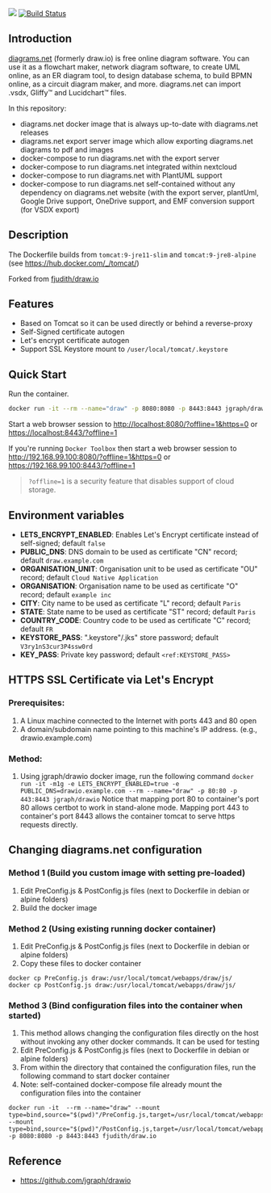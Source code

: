 [![](https://images.microbadger.com/badges/version/jgraph/drawio.svg)](https://microbadger.com/images/jgraph/drawio "Get your own version badge on microbadger.com")
[![Build Status](https://github.com/jgraph/docker-drawio/workflows/Docker%20Image%20CI/badge.svg)](https://github.com/jgraph/docker-drawio/actions)

## Introduction

[diagrams.net](https://github.com/jgraph/drawio) (formerly draw.io) is free online diagram software. You can use it as a flowchart maker, network diagram software, to create UML online, as an ER diagram tool, to design database schema, to build BPMN online, as a circuit diagram maker, and more. diagrams.net can import .vsdx, Gliffy™ and Lucidchart™ files.

In this repository:

* diagrams.net docker image that is always up-to-date with diagrams.net releases
* diagrams.net export server image which allow exporting diagrams.net diagrams to pdf and images
* docker-compose to run diagrams.net with the export server
* docker-compose to run diagrams.net integrated within nextcloud
* docker-compose to run diagrams.net with PlantUML support
* docker-compose to run diagrams.net self-contained without any dependency on diagrams.net website (with the export server, plantUml, Google Drive support, OneDrive support, and EMF conversion support (for VSDX export)

## Description

The Dockerfile builds from `tomcat:9-jre11-slim` and `tomcat:9-jre8-alpine` (see <https://hub.docker.com/_/tomcat/>)

Forked from [fjudith/draw.io](https://github.com/fjudith/docker-draw.io)

## Features

* Based on Tomcat so it can be used directly or behind a reverse-proxy
* Self-Signed certificate autogen
* Let's encrypt certificate autogen
* Support SSL Keystore mount to `/user/local/tomcat/.keystore`

## Quick Start

Run the container.

```bash
docker run -it --rm --name="draw" -p 8080:8080 -p 8443:8443 jgraph/drawio
```

Start a web browser session to <http://localhost:8080/?offline=1&https=0> or <https://localhost:8443/?offline=1>

If you're running `Docker Toolbox` then start a web browser session to <http://192.168.99.100:8080/?offline=1&https=0> or <https://192.168.99.100:8443/?offline=1>

> `?offline=1` is a security feature that disables support of cloud storage.

## Environment variables

* **LETS_ENCRYPT_ENABLED**: Enables Let's Encrypt certificate instead of self-signed; default `false`
* **PUBLIC_DNS**: DNS domain to be used as certificate "CN" record; default `draw.example.com`
* **ORGANISATION_UNIT**: Organisation unit to be used as certificate "OU" record; default `Cloud Native Application`
* **ORGANISATION**: Organisation name to be used as certificate "O" record; default `example inc`
* **CITY**: City name to be used as certificate "L" record; default `Paris`
* **STATE**: State name to be used as certificate "ST" record; default `Paris`
* **COUNTRY_CODE**: Country code to be used as certificate "C" record; default `FR`
* **KEYSTORE_PASS**: ".keystore"/.jks" store password; default `V3ry1nS3cur3P4ssw0rd`
* **KEY_PASS**: Private key password; default `<ref:KEYSTORE_PASS>`

## HTTPS SSL Certificate via Let's Encrypt

### Prerequisites:

1. A Linux machine connected to the Internet with ports 443 and 80 open
1. A domain/subdomain name pointing to this machine's IP address. (e.g., drawio.example.com)

### Method:

1. Using jgraph/drawio docker image, run the following command
`docker run -it -m1g -e LETS_ENCRYPT_ENABLED=true -e PUBLIC_DNS=drawio.example.com --rm --name="draw" -p 80:80 -p 443:8443 jgraph/drawio`
Notice that mapping port 80 to container's port 80 allows certbot to work in stand-alone mode. Mapping port 443 to container's port 8443 allows the container tomcat to serve https requests directly.

## Changing diagrams.net configuration

### Method 1 (Build you custom image with setting pre-loaded)

1. Edit PreConfig.js & PostConfig.js files (next to Dockerfile in debian or alpine folders)
1. Build the docker image

### Method 2 (Using existing running docker container)

1. Edit PreConfig.js & PostConfig.js files (next to Dockerfile in debian or alpine folders)
1. Copy these files to docker container 

```
docker cp PreConfig.js draw:/usr/local/tomcat/webapps/draw/js/
docker cp PostConfig.js draw:/usr/local/tomcat/webapps/draw/js/
```

### Method 3 (Bind configuration files into the container when started)

1. This method allows changing the configuration files directly on the host without invoking any other docker commands. It can be used for testing
1. Edit PreConfig.js & PostConfig.js files (next to Dockerfile in debian or alpine folders)
1. From within the directory that contained the configuration files, run the following command to start docker container
1. Note: self-contained docker-compose file already mount the configuration files into the container

```
docker run -it  --rm --name="draw" --mount type=bind,source="$(pwd)"/PreConfig.js,target=/usr/local/tomcat/webapps/draw/js/PreConfig.js --mount type=bind,source="$(pwd)"/PostConfig.js,target=/usr/local/tomcat/webapps/draw/js/PostConfig.js -p 8080:8080 -p 8443:8443 fjudith/draw.io
```

## Reference

* <https://github.com/jgraph/drawio>
